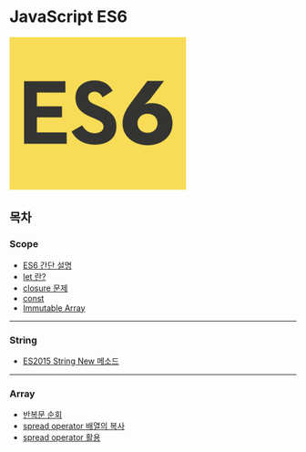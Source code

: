 # JavaScript ES6
![](https://github.com/cwadven/JavaScript_ES6/blob/master/scope/asset/es6.jpg)<br>

## 목차

### Scope
- [ES6 간단 설명](https://github.com/cwadven/JavaScript_ES6/blob/master/scope/ES6(ES2015).md "ES6 간단 설명")
- [let 란?](https://github.com/cwadven/JavaScript_ES6/blob/master/scope/let.md "let 란?")
- [closure 문제](https://github.com/cwadven/JavaScript_ES6/blob/master/scope/closure.md "closure 문제")
- [const](https://github.com/cwadven/JavaScript_ES6/blob/master/scope/const.md "const")
- [Immutable Array](https://github.com/cwadven/JavaScript_ES6/blob/master/scope/immutable_array.md "Immutable Array")

---

### String
- [ES2015 String New 메소드](https://github.com/cwadven/JavaScript_ES6/blob/master/string/string.md "ES2015 String New 메소드")

---

### Array
- [반복문 순회](https://github.com/cwadven/JavaScript_ES6/blob/master/array/for_of.md "반복문 순회")
- [spread operator 배열의 복사](https://github.com/cwadven/JavaScript_ES6/blob/master/array/spread_operator_array_copy.md "spread operator 배열의 복사")
- [spread operator 활용](https://github.com/cwadven/JavaScript_ES6/blob/master/array/spread_operator_activity.md "spread operator 활용")